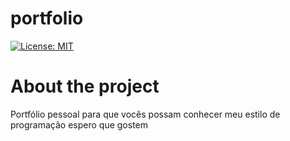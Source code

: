 # portfolio

[![License: MIT](https://img.shields.io/badge/License-MIT-yellow.svg)](https://opensource.org/licenses/MIT)

# About the project
 Portfólio pessoal para que vocês possam conhecer meu estilo de programação espero que gostem
